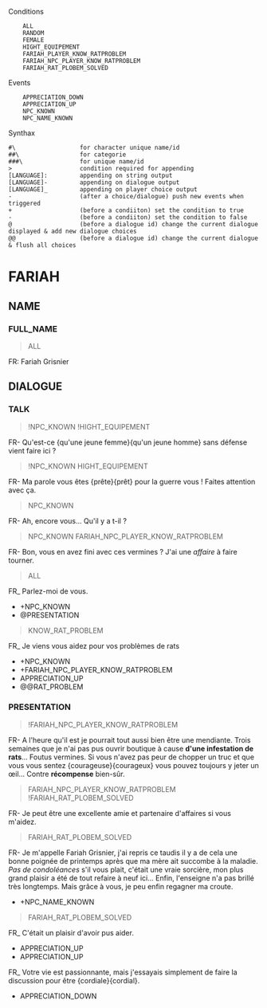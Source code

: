 


Conditions
```
	ALL
	RANDOM
	FEMALE 
	HIGHT_EQUIPEMENT
	FARIAH_PLAYER_KNOW_RATPROBLEM
	FARIAH_NPC_PLAYER_KNOW_RATPROBLEM
	FARIAH_RAT_PLOBEM_SOLVED
```

Events
```
	APPRECIATION_DOWN
	APPRECIATION_UP
	NPC_KNOWN
	NPC_NAME_KNOWN
```

Synthax
```
#\  				for character unique name/id
##\					for categorie
###\ 				for unique name/id
> 					condition required for appending
[LANGUAGE]: 		appending on string output
[LANGUAGE]- 		appending on dialogue output
[LANGUAGE]_			appending on player choice output
-	 				(after a choice/dialogue) push new events when triggered
+                   (before a condiiton) set the condition to true 
-                   (before a condiiton) set the condition to false
@ 					(before a dialogue id) change the current dialogue displayed & add new dialogue choices
@@ 					(before a dialogue id) change the current dialogue & flush all choices
```



# FARIAH
## NAME
### FULL_NAME

>ALL

FR: Fariah Grisnier

## DIALOGUE
### TALK
>!NPC_KNOWN
>!HIGHT_EQUIPEMENT

FR- Qu'est-ce {qu'une jeune femme}{qu'un jeune homme} sans défense vient faire ici ?

>!NPC_KNOWN
>HIGHT_EQUIPEMENT

FR- Ma parole vous êtes {prête}{prêt} pour la guerre vous ! Faites attention avec ça.

>NPC_KNOWN

FR- Ah, encore vous... Qu'il y a t-il ? 

>NPC_KNOWN 
>FARIAH_NPC_PLAYER_KNOW_RATPROBLEM

FR- Bon, vous en avez fini avec ces vermines ? J'ai une *affaire* à faire tourner.

>ALL

FR_ Parlez-moi de vous. 
-	+NPC_KNOWN
-	@PRESENTATION 

>KNOW_RAT_PROBLEM

FR_ Je viens vous aidez pour vos problèmes de rats
- +NPC_KNOWN 
- +FARIAH_NPC_PLAYER_KNOW_RATPROBLEM
- APPRECIATION_UP
- @@RAT_PROBLEM

### PRESENTATION 
>!FARIAH_NPC_PLAYER_KNOW_RATPROBLEM

FR- A l'heure qu'il est je pourrait tout aussi bien être une mendiante. Trois semaines que je n'ai pas pus ouvrir boutique à cause **d'une infestation de rats**... Foutus vermines. Si vous n'avez pas peur de chopper un truc et que vous vous sentez {courageuse}{courageux} vous pouvez toujours y jeter un œil... Contre **récompense** bien-sûr.

>FARIAH_NPC_PLAYER_KNOW_RATPROBLEM
>!FARIAH_RAT_PLOBEM_SOLVED

FR- Je peut être une excellente amie et partenaire d'affaires si vous m'aidez.

>FARIAH_RAT_PLOBEM_SOLVED 

FR- Je m'appelle Fariah Grisnier, j'ai repris ce taudis il y a de cela une bonne poignée de printemps après que ma mère ait succombe à la maladie. *Pas de condoléances* s'il vous plait, c'était une vraie sorcière, mon plus grand plaisir a été de tout refaire à neuf ici... Enfin, l'enseigne n'a pas brillé très longtemps. Mais grâce à vous, je peu enfin regagner ma croute.
- +NPC_NAME_KNOWN

>FARIAH_RAT_PLOBEM_SOLVED 

FR_ C'était un plaisir d'avoir pus aider.
- APPRECIATION_UP
- APPRECIATION_UP

FR_ Votre vie est passionnante, mais j'essayais simplement de faire la discussion pour être {cordiale}{cordial}.
- APPRECIATION_DOWN
